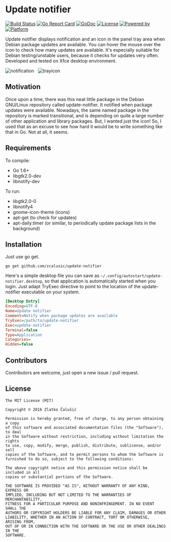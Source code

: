 # Update notifier

[![Build Status](https://travis-ci.org/zcalusic/update-notifier.svg?branch=master)](https://travis-ci.org/zcalusic/update-notifier)
[![Go Report Card](https://goreportcard.com/badge/github.com/zcalusic/update-notifier)](https://goreportcard.com/report/github.com/zcalusic/update-notifier)
[![GoDoc](https://godoc.org/github.com/zcalusic/update-notifier?status.svg)](https://godoc.org/github.com/zcalusic/update-notifier)
[![License](https://img.shields.io/badge/license-MIT-a31f34.svg?maxAge=2592000)](https://github.com/zcalusic/update-notifier/blob/master/LICENSE)
[![Powered by](https://img.shields.io/badge/powered_by-Go-5272b4.svg?maxAge=2592000)](https://golang.org/)
[![Platform](https://img.shields.io/badge/platform-Linux-009bde.svg?maxAge=2592000)](https://www.linuxfoundation.org/)

Update notifier displays notification and an icon in the panel tray area when Debian package updates are available. You
can hover the mouse over the icon to check how many updates are available. It's especially suitable for Debian
testing/unstable users, because it checks for updates very often. Developed and tested on Xfce desktop environment.

![notification](https://cloud.githubusercontent.com/assets/12140851/17998625/ac821782-6b75-11e6-911a-dc0e9f2cffa0.png)
&nbsp;
![trayicon](https://cloud.githubusercontent.com/assets/12140851/17998626/ac84dfda-6b75-11e6-8ac7-c06486ff6a37.png)

## Motivation

Once upon a time, there was this neat little package in the Debian GNU/Linux repository called update-notifier. It
notified when package updates were available. Nowadays, the same named package in the repository is marked transitional,
and is depending on quite a large number of other application and library packages. But, I wanted just the icon! So, I
used that as an excuse to see how hard it would be to write something like that in Go. Not at all, it seems.

## Requirements

To compile:
- Go 1.6+
- libgtk2.0-dev
- libnotify-dev

To run:
- libgtk2.0-0
- libnotify4
- gnome-icon-theme (icons)
- apt-get (to check for updates)
- apt-daily.timer (or similar, to periodically update package lists in the background)

## Installation

Just use go get.

```
go get github.com/zcalusic/update-notifier
```

Here's a simple desktop file you can save as ```~/.config/autostart/update-notifier.desktop```, so that application is
automatically started when you login. Just adapt TryExec directive to point to the location of the update-notifier
executable on your system.

```ini
[Desktop Entry]
Encoding=UTF-8
Name=Update notifier
Comment=Notify when package updates are available
TryExec=/path/to/update-notifier
Exec=update-notifier
Terminal=false
Type=Application
Categories=
Hidden=false
```

## Contributors

Contributors are welcome, just open a new issue / pull request.

## License

```
The MIT License (MIT)

Copyright © 2016 Zlatko Čalušić

Permission is hereby granted, free of charge, to any person obtaining a copy
of this software and associated documentation files (the "Software"), to deal
in the Software without restriction, including without limitation the rights
to use, copy, modify, merge, publish, distribute, sublicense, and/or sell
copies of the Software, and to permit persons to whom the Software is
furnished to do so, subject to the following conditions:

The above copyright notice and this permission notice shall be included in all
copies or substantial portions of the Software.

THE SOFTWARE IS PROVIDED "AS IS", WITHOUT WARRANTY OF ANY KIND, EXPRESS OR
IMPLIED, INCLUDING BUT NOT LIMITED TO THE WARRANTIES OF MERCHANTABILITY,
FITNESS FOR A PARTICULAR PURPOSE AND NONINFRINGEMENT. IN NO EVENT SHALL THE
AUTHORS OR COPYRIGHT HOLDERS BE LIABLE FOR ANY CLAIM, DAMAGES OR OTHER
LIABILITY, WHETHER IN AN ACTION OF CONTRACT, TORT OR OTHERWISE, ARISING FROM,
OUT OF OR IN CONNECTION WITH THE SOFTWARE OR THE USE OR OTHER DEALINGS IN THE
SOFTWARE.
```
